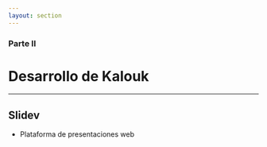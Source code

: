 ```yaml
---
layout: section
---
```


### Parte II

# Desarrollo de Kalouk

---

## Slidev

- Plataforma de presentaciones web
